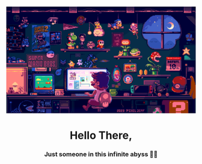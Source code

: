 ![Cover Image](./asset/images/header.gif)

<h1 align="center">Hello There, </h1>
<h3 align="center">Just someone in this infinite abyss 👾✨</h3>
